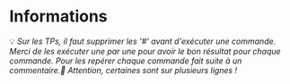 # Informations  
💡 *Sur les TPs, il faut supprimer les '#' avant d'exécuter une commande. Merci de les exécuter une par une pour avoir le bon résultat pour chaque commande. Pour les repérer chaque commande fait suite à un commentaire.🚨 Attention, certaines sont sur plusieurs lignes !*